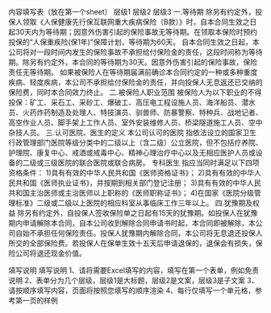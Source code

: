 内容填写表（放在第一个sheet）
	层级1	层级2	层级3
	一.等待期
		除另有约定外，投保人领取《人保健康先行保互联网重大疾病保险（B款）》时，自本合同生效之日起30天内为等待期；因意外伤害引起的保险事故无等待期。在领取本保险时预约投保的“人保重疾险(保1年)”保障计划，等待期为60天。
			自本合同生效之日起，本公司将对一段时间内发生的保险事故不承担给付保险金的责任，这段时间称为等待期。除另有约定外，本合同的等待期为30天。因意外伤害引起的保险事故，保险责任无等待期。
			如果被保险人在等待期届满前确诊本合同约定的一种或多种重度疾病、轻度疾病，本公司不承担给付保险金的责任，并向投保人无息返还已交纳的保险费，同时本合同效力终止。
	二.被保险人职业范围
		被保险人为以下职业的不得投保：矿工、采石工、采砂工、爆破工、高压电工程设施人员、海洋船员、潜水员、火药炸药制造及处理人、特技演员、驯兽师、防暴警察、特种兵、战地记者、高空作业人员、脚手架上工作人员、室外安装维修人员、桥梁隧道施工人员、空中杂技人员。
	三.认可医院、医生的定义
		本公司认可的医院 
			指依法设立的国家卫生行政管理部门医院等级分类中的二级以上（含二级）公立医院，但不包括疗养院、护理院、康复中心、戒酒或戒毒中心、精神心理治疗中心以及无相应医护人员或设备的二级或三级医院的联合医院或联合病房。
		专科医生
			指应当同时满足以下四项资格条件：
			1)具有有效的中华人民共和国《医师资格证书》；
			2)具有有效的中华人民共和国《医师执业证书》，并按期到相关部门登记注册；
			3)具有有效的中华人民共和国主治医师或主治医师以上职称的《医师职称证书》；
			4)在国家《医院分级管理标准》二级或二级以上医院的相应科室从事临床工作三年以上。
	四.犹豫期及权益
		除另有约定外，自投保人签收保险单之日起有15天的犹豫期。如投保人在犹豫期内申请解除本合同，自本公司收到解除合同申请书时起，本合同即被解除，本公司自始不承担任何保险责任。投保人犹豫期内解除合同，本公司将无息退还投保人所交的全部保险费。若投保人在保单生效十五天后申请退保的，退保会有损失，保险公司将退还现金价值。




















填写说明
	填写说明
	1、请将需要Excel填写的内容，填写在第一个表单，例如免责说明
	2、表单分为几个层级，层级1是大标题，层级2是文案，层级3是子文案
	3、请按顺序填写内容，页面将按照您填写的顺序渲染
	4、每行仅填写一个单元格，参考第一页的样例


